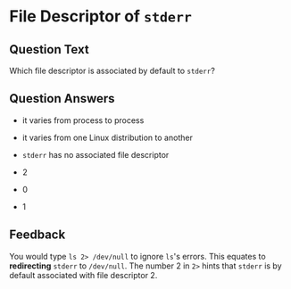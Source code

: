 # File Descriptor of `stderr`

<!-- markdownlint-disable-file MD004 -->

## Question Text

Which file descriptor is associated by default to `stderr`?

## Question Answers

- it varies from process to process

- it varies from one Linux distribution to another

- `stderr` has no associated file descriptor

+ 2

- 0

- 1

## Feedback

You would type `ls 2> /dev/null` to ignore `ls`'s errors.
This equates to **redirecting** `stderr` to `/dev/null`.
The number 2 in `2>` hints that `stderr` is by default associated with file descriptor 2.
